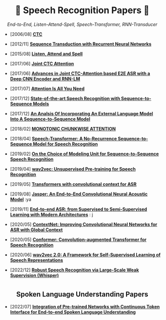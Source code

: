 # <h1 align="center">:star2: Speech Recognition Papers :star2:</h1>
  
<p align=center><i> End-to-End, Listen-Attend-Spell, Speech-Transformer, RNN-Transducer </i></p>  

* \[2006/08\] [**CTC**](https://www.cs.toronto.edu/~graves/icml_2006.pdf)
  
* \[2012/11\] [**Sequence Transduction with Recurrent Neural Networks**](https://arxiv.org/abs/1211.3711)
  
* \[2015/08\] [**Listen, Attend and Spell**](https://arxiv.org/abs/1508.01211)

* \[2017/06\] [**Joint CTC Attention**](https://arxiv.org/pdf/1609.06773.pdf)

* \[2017/06\] [**Advances in Joint CTC-Attention based E2E ASR with a Deep CNN Encoder and RNN-LM**](https://arxiv.org/abs/1706.02737)
  
* \[2017/07\] [**Attention Is All You Need**](https://arxiv.org/abs/1706.03762)   
  
* \[2017/12\] [**State-of-the-art Speech Recognition with Sequence-to-Sequence Models**](https://arxiv.org/abs/1712.01769)
  
* \[2017/12\] [**An Analsis Of Incorporating An External Language Model Into A Sequence-to-Sequence Model**](https://arxiv.org/abs/1712.01996)

* \[2018/02\] [**MONOTONIC CHUNKWISE ATTENTION**](https://arxiv.org/pdf/1712.05382.pdf)
  
* \[2018/04\] [**Speech-Transformer: A No-Recurrence Sequence-to-Sequence Model for Speech Recognition**](https://ieeexplore.ieee.org/document/8462506)
  
* \[2019/02\] [**On the Choice of Modeling Unit for Sequence-to-Sequence Speech Recognition**](https://arxiv.org/abs/1902.01955)
  
* \[2019/04\] [**wav2vec: Unsupervised Pre-training for Speech Recognition**](https://arxiv.org/abs/1904.05862?utm_source=feedburner&utm_medium=feed&utm_campaign=Feed%253A+arxiv%252FQSXk+%2528ExcitingAds%2521+cs+updates+on+arXiv.org%2529)
  
* \[2019/05\] [**Transformers with convolutional context for ASR**](https://arxiv.org/abs/1904.11660)  
  
* \[2019/08\] [**Jasper: An End-to-End Convolutional Neural Acoustic Model**](https://arxiv.org/pdf/1904.03288.pdf)  :ya
  
* \[2019/11\] [**End-to-end ASR: from Supervised to Semi-Supervised Learning with Modern Architectures**](https://arxiv.org/abs/1911.08460)  : j
  
* \[2020/05\] [**ContextNet: Improving Convolutional Neural Networks for ASR with Global Context**](https://arxiv.org/abs/2005.03191)  
  
* \[2020/05\] [**Conformer: Convolution-augmented Transformer for Speech Recognition**](https://arxiv.org/abs/2005.08100)  
  
* \[2020/06\] [**wav2vec 2.0: A Framework for Self-Supervised Learning of Speech Representations**](https://arxiv.org/abs/2006.11477)

* \[2022/12\] [**Robust Speech Recognition via Large-Scale Weak Supervision (Whisper)**](https://arxiv.org/pdf/2212.04356.pdf)

# <h2 align="center"> Spoken Language Understanding Papers </h2>

* \[2022/07\] [**Integration of Pre-trained Networks with Continuous Token Interface for End-to-end Spoken Language Understanding**](https://arxiv.org/pdf/2104.07253.pdf)
